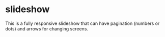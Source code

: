 # slideshow
This is a fully responsive slideshow that can have pagination (numbers or dots) and arrows  for changing screens.
